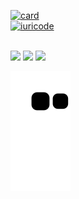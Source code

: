 [![card](https://github-readme-stats.vercel.app/api?username=lindiass&theme=default)](https://github.com/iuricode/)<br />
[![iuricode](https://github-readme-stats.vercel.app/api/top-langs/?username=lindiass&hide=html&layout=compact&theme=default)](https://github.com/iuricode/)<br />
<br />

  <a href="https://www.instagram.com/linndiass/" target="_blank"><img src="https://img.shields.io/badge/-Instagram-%23E4405F?style=for-the-badge&logo=instagram&logoColor=white" target="_blank"></a>
  <a href = "mailto: dumarcelinolive@gmail.com"><img src="https://img.shields.io/badge/-Gmail-%23333?style=for-the-badge&logo=gmail&logoColor=white" target="_blank"></a>
  <a href="www.linkedin.com/in/lincolndiasdev" target="_blank"><img src="https://img.shields.io/badge/-LinkedIn-%230077B5?style=for-the-badge&logo=linkedin&logoColor=white" target="_blank"></a> 

  ![Snake animation](https://github.com/rafaballerini/rafaballerini/blob/output/github-contribution-grid-snake.svg)

</div>
